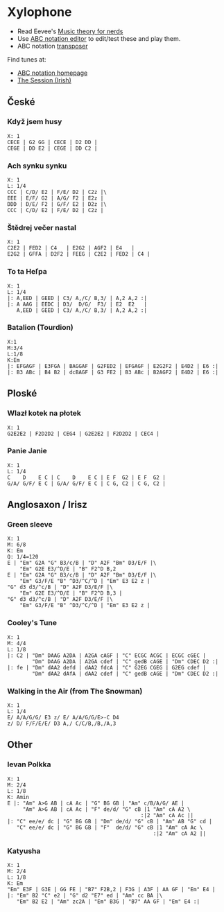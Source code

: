 <style>
.abctext { color: #586e75; font-size: 14px; }
.abcrendered { color: #586e75; width: 770px; transform: translate(-88px) scale(0.8); }
.abcrendered text { font-family: Alegreya; font-weight: normal; }
</style>
<script src="https://www.abcjs.net/abcjs-plugin-min.js" type="text/javascript"></script>


# Xylophone

- Read Eevee's [Music theory for nerds](https://eev.ee/blog/2016/09/15/music-theory-for-nerds/)
- Use [ABC notation editor](https://editor.drawthedots.com/) to edit/test these and play them.
- ABC notation [transposer](http://www.franziskaludwig.de/abctransposer/)

Find tunes at:

- [ABC notation homepage](https://abcnotation.com/)
- [The Session (Irish)](https://thesession.org/)


## České

### Když jsem husy

```
X: 1
CECE | G2 GG | CECE | D2 DD |
CEGE | DD E2 | CEGE | DD C2 |
```

### Ach synku synku

```
X: 1
L: 1/4
CCC | C/D/ E2 | F/E/ D2 | C2z |\
EEE | E/F/ G2 | A/G/ F2 | E2z |
DDD | D/E/ F2 | G/F/ E2 | D2z |\
CCC | C/D/ E2 | F/E/ D2 | C2z |
```

### Štědrej večer nastal

```
X: 1
C2E2 | FED2 | C4   | E2G2 | AGF2 | E4   |
E2G2 | GFFA | D2F2 | FEEG | C2E2 | FED2 | C4 |
```

### To ta Heľpa

```
X: 1
L: 1/4
|: A,EED | GEED | C3/ A,/C/ B,3/ | A,2 A,2 :|
|: A AAG | EEDC | D3/  D/G/  F3/ | E2  E2   |
   A,EED | GEED | C3/ A,/C/ B,3/ | A,2 A,2 :|
```

### Batalion (Tourdion)

```
X:1
M:3/4
L:1/8
K:Em
|: EFGAGF | E3FGA | BAGGAF | G2FED2 | EFGAGF | E2G2F2 | E4D2 | E6 :|
|: B3 ABc | B4 B2 | dcBAGF | G3 FE2 | B3 ABc | B2AGF2 | E4D2 | E6 :|
```


## Ploské

### Wlazł kotek na płotek

```
X: 1
G2E2E2 | F2D2D2 | CEG4 | G2E2E2 | F2D2D2 | CEC4 |
```

### Panie Janie

```
X: 1
L: 1/4
C    D    E C | C    D    E C | E F  G2 | E F  G2 |
G/A/ G/F/ E C | G/A/ G/F/ E C | C G, C2 | C G, C2 |
```


## Anglosaxon / Irisz

### Green sleeve

```
X: 1
M: 6/8
K: Em
Q: 1/4=120
E | "Em" G2A "G" B3/c/B | "D" A2F "Bm" D3/E/F |\
    "Em" G2E E3/^D/E | "B" F2^D B,2
E | "Em" G2A "G" B3/c/B | "D" A2F "Bm" D3/E/F |\
    "Em" G3/F/E "B" ^D3/^C/^D | "Em" E3 E2 z |
"G" d3 d3/^c/B | "D" A2F D3/E/F |\
    "Em" G2E E3/^D/E | "B" F2^D B,3 |
"G" d3 d3/^c/B | "D" A2F D3/E/F |\
    "Em" G3/F/E "B" ^D3/^C/^D | "Em" E3 E2 z |
```

### Cooley's Tune

```
X: 1
M: 4/4
L: 1/8
|: C2 | "Dm" DAAG A2DA | A2GA cAGF | "C" ECGC ACGC | ECGC cGEC |
        "Dm" DAAG A2DA | A2GA cdef | "C" gedB cAGE | "Dm" CDEC D2 :|
|: fe | "Dm" dAA2 defd | dAA2 fdcA | "C" G2EG CGEG | G2EG cdef |
        "Dm" dAA2 dAfA | dAA2 cdef | "C" gedB cAGE | "Dm" CDEC D2 :|
```

### Walking in the Air (from The Snowman)

```
X: 1
L: 1/4
E/ A/A/G/G/ E3 z/ E/ A/A/G/G/E>-C D4
z/ D/ F/F/E/E/ D3 A,/ C/C/B,/B,/A,3
```

## Other

### Ievan Polkka

```
X: 1
M: 2/4
L: 1/8
K: Amin
E |: "Am" A>G AB | cA Ac | "G" BG GB | "Am" c/B/A/G/ AE |
     "Am" A>G AB | cA Ac | "F" de/d/ "G" cB |1 "Am" cA A2 \
	                                       :|2 "Am" cA Ac ||
|: "C" ee/e/ dc | "G" BG GB | "Dm" de/d/ "G" cB | "Am" AB "G" cd |
   "C" ee/e/ dc | "G" BG GB | "F"  de/d/ "G" cB |1 "Am" cA Ac \
                                               :|2 "Am" cA A2 ||
```

### Katyusha

```
X: 1
M: 2/4
L: 1/8
K: Em
"Em" E3F | G3E | GG FE | "B7" F2B,2 | F3G | A3F | AA GF | "Em" E4 |
|: "Em" B2 "C" e2 | "G" d2 "E7" ed | "Am" cc BA |\
   "Em" B2 E2 | "Am" zc2A | "Em" B3G | "B7" AA GF | "Em" E4 :|
```

